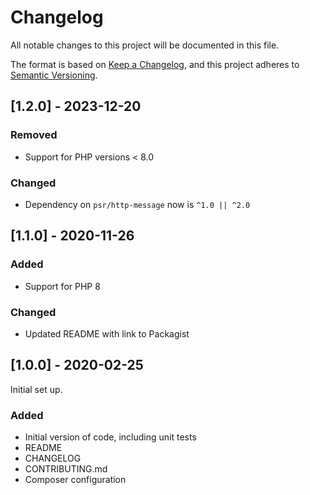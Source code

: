 # Changelog
All notable changes to this project will be documented in this file.

The format is based on [Keep a Changelog](https://keepachangelog.com/en/1.0.0/),
and this project adheres to [Semantic Versioning](https://semver.org/spec/v2.0.0.html).

## [1.2.0] - 2023-12-20
### Removed
- Support for PHP versions < 8.0

### Changed
- Dependency on `psr/http-message` now is `^1.0 || ^2.0`

## [1.1.0] - 2020-11-26
### Added
- Support for PHP 8

### Changed
- Updated README with link to Packagist 

## [1.0.0] - 2020-02-25
Initial set up.

### Added
- Initial version of code, including unit tests
- README
- CHANGELOG
- CONTRIBUTING.md
- Composer configuration
